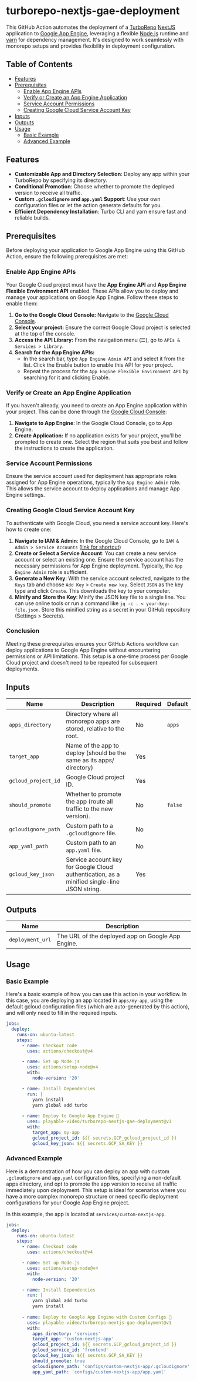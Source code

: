 # turborepo-nextjs-gae-deployment

This GitHub Action automates the deployment of a [TurboRepo](https://turbo.build/) [NextJS](https://nextjs.org/) application to [Google App Engine](https://cloud.google.com/appengine?hl=en), leveraging a flexible [Node.js](https://nodejs.org/en) runtime and [yarn](https://yarnpkg.com/) for dependency management. It's designed to work seamlessly with monorepo setups and provides flexibility in deployment configuration.

## Table of Contents

- [Features](#features)
- [Prerequisites](#prerequisites)
  - [Enable App Engine APIs](#enable-app-engine-apis)
  - [Verify or Create an App Engine Application](#verify-or-create-an-app-engine-application)
  - [Service Account Permissions](#service-account-permissions)
  - [Creating Google Cloud Service Account Key](#creating-google-cloud-service-account-key)
- [Inputs](#inputs)
- [Outputs](#outputs)
- [Usage](#usage)
  - [Basic Example](#basic-example)
  - [Advanced Example](#advanced-example)

## Features

- **Customizable App and Directory Selection**: Deploy any app within your TurboRepo by specifying its directory.
- **Conditional Promotion**: Choose whether to promote the deployed version to receive all traffic.
- **Custom `.gcloudignore` and `app.yaml` Support**: Use your own configuration files or let the action generate defaults for you.
- **Efficient Dependency Installation**: Turbo CLI and yarn ensure fast and reliable builds.

## Prerequisites

Before deploying your application to Google App Engine using this GitHub Action, ensure the following prerequisites are met:

### Enable App Engine APIs

Your Google Cloud project must have the **App Engine API** and **App Engine Flexible Environment API** enabled. These APIs allow you to deploy and manage your applications on Google App Engine. Follow these steps to enable them:

1. **Go to the Google Cloud Console:** Navigate to the [Google Cloud Console](https://console.cloud.google.com/).
2. **Select your project:** Ensure the correct Google Cloud project is selected at the top of the console.
3. **Access the API Library:** From the navigation menu (☰), go to `APIs & Services > Library`.
4. **Search for the App Engine APIs:**
    * In the search bar, type `App Engine Admin API` and select it from the list. Click the Enable button to enable this API for your project.
    * Repeat the process for the `App Engine Flexible Environment API` by searching for it and clicking Enable.

### Verify or Create an App Engine Application

If you haven't already, you need to create an App Engine application within your project. This can be done through the [Google Cloud Console](https://console.cloud.google.com/):

1. **Navigate to App Engine**: In the Google Cloud Console, go to App Engine.
2. **Create Application:** If no application exists for your project, you'll be prompted to create one. Select the region that suits you best and follow the instructions to create the application.

### Service Account Permissions

Ensure the service account used for deployment has appropriate roles assigned for App Engine operations, typically the `App Engine Admin` role. This allows the service account to deploy applications and manage App Engine settings.

### Creating Google Cloud Service Account Key

To authenticate with Google Cloud, you need a service account key. Here's how to create one:

1. **Navigate to IAM & Admin**: In the Google Cloud Console, go to `IAM & Admin > Service Accounts` ([link for shortcut](https://console.cloud.google.com/iam-admin/serviceaccounts))
2. **Create or Select a Service Account**: You can create a new service account or select an existing one. Ensure the service account has the necessary permissions for App Engine deployment. Typically, the `App Engine Admin` role is sufficient.
3. **Generate a New Key**: With the service account selected, navigate to the `Keys` tab and choose `Add Key` > `Create new key`. Select `JSON` as the key type and click `Create`. This downloads the key to your computer.
4. **Minify and Store the Key**: Minify the JSON key file to a single line. You can use online tools or run a command like `jq -c . < your-key-file.json`. Store this minified string as a secret in your GitHub repository (Settings > Secrets).

### Conclusion
Meeting these prerequisites ensures your GitHub Actions workflow can deploy applications to Google App Engine without encountering permissions or API limitations. This setup is a one-time process per Google Cloud project and doesn't need to be repeated for subsequent deployments.

## Inputs

| Name                 | Description                                                                                   | Required | Default  |
|----------------------|-----------------------------------------------------------------------------------------------|----------|----------|
| `apps_directory`     | Directory where all monorepo apps are stored, relative to the root.                           | No       | `apps`   |
| `target_app`         | Name of the app to deploy (should be the same as its apps/ directory)                         | Yes      |       |
| `gcloud_project_id`         | Google Cloud project ID.                                                                      | Yes      |       |
| `should_promote`     | Whether to promote the app (route all traffic to the new version).                            | No       | `false`  |
| `gcloudignore_path`  | Custom path to a `.gcloudignore` file.                                                        | No       |       |
| `app_yaml_path`      | Custom path to an `app.yaml` file.                                                            | No       |      |
| `gcloud_key_json`| Service account key for Google Cloud authentication, as a minified single-line JSON string.   | Yes      |       |

## Outputs

| Name            | Description                                  |
|-----------------|----------------------------------------------|
| `deployment_url`| The URL of the deployed app on Google App Engine. |

## Usage

### Basic Example

Here's a basic example of how you can use this action in your workflow. In this case, you are deploying an app located in `apps/my-app`, using the default gcloud configuration files (which are auto-generated by this action), and will only need to fill in the required inputs.

```yaml
jobs:
  deploy:
    runs-on: ubuntu-latest
    steps:
      - name: Checkout code
        uses: actions/checkout@v4

      - name: Set up Node.js
        uses: actions/setup-node@v4
        with:
          node-version: '20'

      - name: Install Dependencies
        run: |
          yarn install
          yarn global add turbo
      
      - name: Deploy to Google App Engine 🚀
        uses: playable-video/turborepo-nextjs-gae-deployment@v1
        with:
          target_app: my-app
          gcloud_project_id: ${{ secrets.GCP_gcloud_project_id }}
          gcloud_key_json: ${{ secrets.GCP_SA_KEY }}
```

### Advanced Example

Here is a demonstration of how you can deploy an app with custom `.gcloudignore` and `app.yaml` configuration files, specifying a non-default apps directory, and opt to promote the app version to receive all traffic immediately upon deployment. This setup is ideal for scenarios where you have a more complex monorepo structure or need specific deployment configurations for your Google App Engine project.

In this example, the app is located at `services/custom-nextjs-app`.

```yaml
jobs:
  deploy:
    runs-on: ubuntu-latest
    steps:
      - name: Checkout code
        uses: actions/checkout@v4

      - name: Set up Node.js
        uses: actions/setup-node@v4
        with:
          node-version: '20'

      - name: Install Dependencies
        run: |
          yarn global add turbo
          yarn install
      
      - name: Deploy to Google App Engine with Custom Configs 🚀
        uses: playable-video/turborepo-nextjs-gae-deployment@v1
        with:
          apps_directory: 'services'
          target_app: 'custom-nextjs-app'
          gcloud_project_id: ${{ secrets.GCP_gcloud_project_id }}
          gcloud_service_id: 'frontend'
          gcloud_key_json: ${{ secrets.GCP_SA_KEY }}
          should_promote: true
          gcloudignore_path: 'configs/custom-nextjs-app/.gcloudignore'
          app_yaml_path: 'configs/custom-nextjs-app/app.yaml'
```
